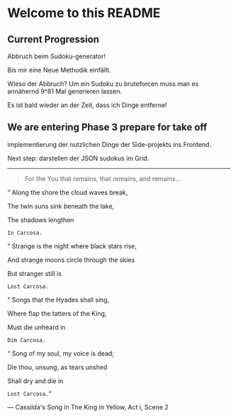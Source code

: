 # Welcome to this README

## Current Progression

Abbruch beim Sudoku-generator!

Bis mir eine Neue Methodik einfällt.

Wieso der Abbruch? Um ein Sudoku zu bruteforcen muss man es annähernd 9^81 Mal generieren lassen.

Es ist bald wieder an der Zeit, dass ich Dinge entferne!

## We are entering Phase 3 prepare for take off

implementierung der nutzlichen Dinge der Side-projekts ins Frontend.

Next step: darstellen der JSON sudokus im Grid.




--------------------------------------------------------------------------------------------------

> For the You that remains, that remains, and remains...





“ Along the shore the cloud waves break,

The twin suns sink beneath the lake,

The shadows lengthen

    In Carcosa.


“ Strange is the night where black stars rise,

And strange moons circle through the skies

But stranger still is

    Lost Carcosa.


“ Songs that the Hyades shall sing,

Where flap the tatters of the King,

Must die unheard in

    Dim Carcosa.


“ Song of my soul, my voice is dead;

Die thou, unsung, as tears unshed

Shall dry and die in

    Lost Carcosa.”

 

— Cassilda's Song in The King in Yellow, Act i, Scene 2


